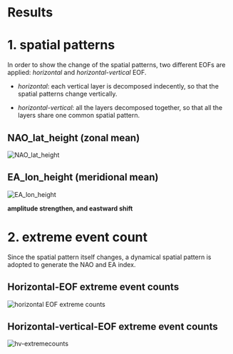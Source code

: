 # Results

# 1. spatial patterns

In order to show the change of the spatial patterns, two different EOFs are applied: *horizontal* and *horizontal-vertical* EOF. 

- *horizontal*: each vertical layer is decomposed indecently, so that the spatial patterns change vertically.

- *horizontal-vertical*: all the layers decomposed together, so that all the layers share one common spatial pattern. 

## NAO_lat_height (zonal mean)
![NAO_lat_height](plots/wrap_up_aftervoc/NAO_lat_all.png)

## EA_lon_height (meridional mean)
![EA_lon_height](plots/wrap_up_aftervoc/EA_lon_all.png)

**amplitude strengthen, and eastward shift**


# 2. extreme event count
Since the spatial pattern itself changes, a dynamical spatial pattern is adopted to generate the NAO and EA index. 

## Horizontal-EOF extreme event counts
![horizontal EOF extreme counts](plots/wrap_up_aftervoc/all_changingPattern_extreme_counts_ind.png)

## Horizontal-vertical-EOF extreme event counts
![hv-extremecounts](plots/wrap_up_aftervoc/all_changingPattern_extreme_counts_dep.png)
